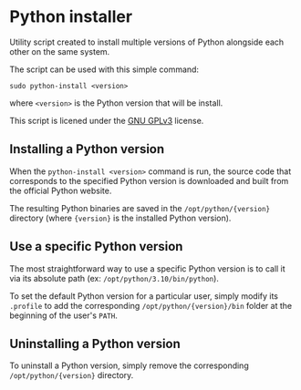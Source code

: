 # Python installer

Utility script created to install multiple versions of Python alongside each other on the same system.

The script can be used with this simple command:

    sudo python-install <version>

where `<version>` is the Python version that will be install.

This script is licened under the [GNU GPLv3](./LICENSE) license.

## Installing a Python version

When the `python-install <version>` command is run, the source code that corresponds to the specified Python version is downloaded and built from the official Python website.

The resulting Python binaries are saved in the `/opt/python/{version}` directory (where `{version}` is the installed Python version).

## Use a specific Python version

The most straightforward way to use a specific Python version is to call it via its absolute path (ex: `/opt/python/3.10/bin/python`).

To set the default Python version for a particular user, simply modify its `.profile` to add the corresponding `/opt/python/{version}/bin` folder at the beginning of the user's `PATH`.

## Uninstalling a Python version

To uninstall a Python version, simply remove the corresponding `/opt/python/{version}` directory.
